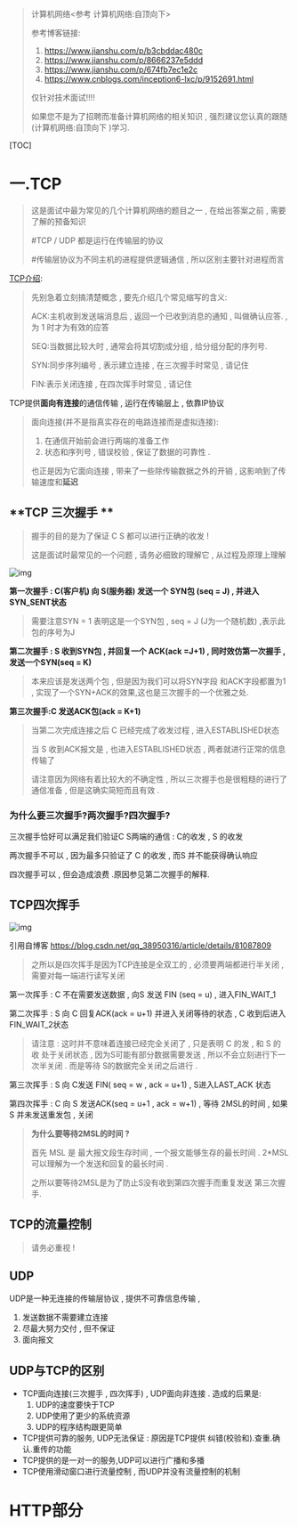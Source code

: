> 计算机网络<参考 计算机网络:自顶向下>
>
> 参考博客链接:
>
> 1. <https://www.jianshu.com/p/b3cbddac480c>
> 2. <https://www.jianshu.com/p/8666237e5ddd>
> 3. <https://www.jianshu.com/p/674fb7ec1e2c>
> 4. <https://www.cnblogs.com/inception6-lxc/p/9152691.html>
>
> 仅针对技术面试!!!! 
>
> 如果您不是为了招聘而准备计算机网络的相关知识 , 强烈建议您认真的跟随  (计算机网络:自顶向下 )学习.

[TOC]



# 一.TCP

> 这是面试中最为常见的几个计算机网络的题目之一  , 在给出答案之前 , 需要了解的预备知识
>
> #TCP / UDP 都是运行在传输层的协议 
>
> #传输层协议为不同主机的进程提供逻辑通信 , 所以区别主要针对进程而言

[TCP介绍](https://baijiahao.baidu.com/s?id=1638084913643758145&wfr=spider&for=pc):

> 先别急着立刻搞清楚概念 , 要先介绍几个常见缩写的含义:
>
> ACK:主机收到发送端消息后 , 返回一个已收到消息的通知 , 叫做确认应答. , 为 1 时才为有效的应答
>
> SEQ:当数据比较大时 , 通常会将其切割成分组 , 给分组分配的序列号.
>
> SYN:同步序列编号 , 表示建立连接 , 在三次握手时常见 , 请记住
>
> FIN:表示关闭连接 , 在四次挥手时常见 , 请记住

TCP提供**面向有连接**的通信传输 , 运行在传输层上 , 依靠IP协议

> 面向连接(并不是指真实存在的电路连接而是虚拟连接):
>
> 1. 在通信开始前会进行两端的准备工作
> 2. 状态和序列号 ,  错误校验 , 保证了数据的可靠性 .
>
> 也正是因为它面向连接 , 带来了一些除传输数据之外的开销 , 这影响到了传输速度和**延迟**

## **TCP 三次握手 **

> 握手的目的是为了保证 C S 都可以进行正确的收发 !
>
> 这是面试时最常见的一个问题 , 请务必细致的理解它 , 从过程及原理上理解

![img](http://blog.chinaunix.net/attachment/201304/8/22312037_1365405910EROI.png)

**第一次握手 : C(客户机) 向 S(服务器) 发送一个 SYN包 (seq = J) , 并进入SYN_SENT状态**

> 需要注意SYN = 1 表明这是一个SYN包 , seq = J (J为一个随机数) ,表示此包的序号为J

**第二次握手 : S 收到SYN包 , 并回复一个 ACK(ack =J+1) , 同时效仿第一次握手 ,发送一个SYN(seq = K)** 

> 本来应该是发送两个包 , 但是因为我们可以将SYN字段 和ACK字段都置为1 , 实现了一个SYN+ACK的效果,这也是三次握手的一个优雅之处.

**第三次握手:C 发送ACK包(ack = K+1)**

> 当第二次完成连接之后 C 已经完成了收发过程 , 进入ESTABLISHED状态
>
> 当 S 收到ACK报文是 , 也进入ESTABLISHED状态 , 两者就进行正常的信息传输了
>
> 请注意因为网络有着比较大的不确定性 , 所以三次握手也是很粗糙的进行了通信准备 , 但是这确实简短而且有效 .

### 为什么要三次握手?两次握手?四次握手?

三次握手恰好可以满足我们验证C S两端的通信 : C的收发 , S 的收发

两次握手不可以 , 因为最多只验证了 C 的收发 , 而S 并不能获得确认响应

四次握手可以 , 但会造成浪费 .原因参见第二次握手的解释.

## **TCP四次挥手**

![img](https://img-blog.csdn.net/20180717204202563?watermark/2/text/aHR0cHM6Ly9ibG9nLmNzZG4ubmV0L3FxXzM4OTUwMzE2/font/5a6L5L2T/fontsize/400/fill/I0JBQkFCMA==/dissolve/70)

引用自博客 <https://blog.csdn.net/qq_38950316/article/details/81087809>

> 之所以是四次挥手是因为TCP连接是全双工的 , 必须要两端都进行半关闭 , 需要对每一端进行读写关闭

第一次挥手 : C 不在需要发送数据 , 向S 发送 FIN (seq = u)  , 进入FIN_WAIT_1

第二次挥手 : S 向 C 回复ACK(ack = u+1) 并进入关闭等待的状态  , C 收到后进入FIN_WAIT_2状态

> 请注意 : 这时并不意味着连接已经完全关闭了 , 只是表明 C 的发 , 和 S 的 收 处于关闭状态 , 因为S可能有部分数据需要发送 , 所以不会立刻进行下一次半关闭  . 而是等待 S的数据完全关闭之后进行 . 

第三次挥手 : S 向 C发送 FIN( seq = w , ack = u+1) , S进入LAST_ACK 状态

第四次挥手 : C 向 S 发送ACK(seq = u+1 , ack = w+1) , 等待 2MSL的时间 , 如果 S 并未发送重发包 , 关闭

> **为什么要等待2MSL的时间 ?**
>
> 首先 MSL 是 最大报文段生存时间  , 一个报文能够生存的最长时间  . 2*MSL 可以理解为一个发送和回复的最长时间 .
>
> 之所以要等待2MSL是为了防止S没有收到第四次握手而重复发送 第三次握手. 

## TCP的流量控制

> 请务必重视 ! 



## UDP

UDP是一种无连接的传输层协议 , 提供不可靠信息传输 , 

1. 发送数据不需要建立连接 
2. 尽最大努力交付 , 但不保证
3. 面向报文

## UDP与TCP的区别

- TCP面向连接(三次握手 , 四次挥手) , UDP面向非连接 . 造成的后果是:
  1. UDP的速度要快于TCP 
  2. UDP使用了更少的系统资源
  3. UDP的程序结构跟更简单
- TCP提供可靠的服务,  UDP无法保证 : 原因是TCP提供 纠错(校验和).查重.确认.重传的功能
- TCP提供的是一对一的服务,UDP可以进行广播和多播
- TCP使用滑动窗口进行流量控制 , 而UDP并没有流量控制的机制

# HTTP部分





